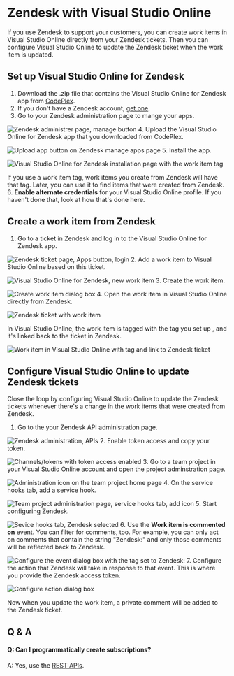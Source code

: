 <properties
	pageTitle="Zendesk with Visual Studio Online"
  description="Zendesk with Visual Studio Online"
  services="visual-studio-online"
  documentationCenter = ""
  authors="terryaustin"
  manager="terryaustin"
  editor="terryaustin" /> 

# Zendesk with Visual Studio Online


If you use Zendesk to support your customers, 
you can create work items in Visual Studio Online directly from your Zendesk tickets.
Then you can configure Visual Studio Online to update the Zendesk ticket when the work item is updated.


## Set up Visual Studio Online for Zendesk

1. Download the .zip file that contains the Visual Studio Online for Zendesk app from [CodePlex](https://vsozendesk.codeplex.com/).
2. If you don't have a Zendesk account, [get one](http://zendesk.com/).
3. Go to your Zendesk administration page to mange your apps.



![Zendesk administrer page, manage button](./media/service-hooks/zendesk-manage-apps.png)
4. Upload the Visual Studio Online for Zendesk app that you downloaded from CodePlex.



![Upload app button on Zendesk manage apps page](./media/service-hooks/zendesk-upload-app.png)
5. Install the app.



![Visual Studio Online for Zendesk installation page with the work item tag](./media/service-hooks/install.png)



If you use a work item tag, work items you create from Zendesk will have that tag. Later, you can use it to find items that were created from Zendesk.
6. **Enable alternate credentials** for your Visual Studio Online profile. If you haven't done that, look at how that's done here.

## Create a work item from Zendesk

1. Go to a ticket in Zendesk and log in to the Visual Studio Online for Zendesk app.



![Zendesk ticket page, Apps button, login](./media/service-hooks/visual-studio-online-app-login.png)
2. Add a work item to Visual Studio Online based on this ticket.



![Visual Studio Online for Zendesk, new work item](./media/service-hooks/new-work-item.png)
3. Create the work item.



![Create work item dialog box](./media/service-hooks/create-work-item.jpg)
4. Open the work item in Visual Studio Online directly from Zendesk.



![Zendesk ticket with work item](./media/service-hooks/ticket-with-work-item.png)



In Visual Studio Online, the work item is tagged with the tag you set up , and it's linked back to the ticket in Zendesk.



![Work item in Visual Studio Online with tag and link to Zendesk ticket](./media/service-hooks/work-item.png)

## Configure Visual Studio Online to update Zendesk tickets


Close the loop by configuring Visual Studio Online to update the Zendesk tickets whenever there's a change in the work items that were created from Zendesk.


1. Go to the your Zendesk API administration page.



![Zendesk administration, APIs](./media/service-hooks/zendesk-apis.png)
2. Enable token access and copy your token.



![Channels/tokens with token access enabled](./media/service-hooks/token-access.png)
3. Go to a team project in your Visual Studio Online account and open the project adminstration page.



![Administration icon on the team project home page](./media/service-hooks/admin.png)
4. On the service hooks tab, add a service hook.



![Team project administration page, service hooks tab, add icon](./media/service-hooks/new-service-hook.png)
5. Start configuring Zendesk.



![Sevice hooks tab, Zendesk selected](./media/service-hooks/target-service.png)
6. Use the **Work item is commented on** event.
You can filter for comments, too.
For example, you can only act on comments that contain the string "Zendesk:"
and only those comments will be reflected back to Zendesk.



![Configure the event dialog box with the tag set to Zendesk:](./media/service-hooks/configure-event.png)
7. Configure the action that Zendesk will take in response to that event. This is where you provide the Zendesk access token.



![Configure action dialog box](./media/service-hooks/configure-action.png)


Now when you update the work item, a private comment will be added to the Zendesk ticket.


## Q &amp; A

#### Q: Can I programmatically create subscriptions?


A: Yes, use the [REST APIs](https://www.visualstudio.com/integrate/get-started/service-hooks/create-subscription).
